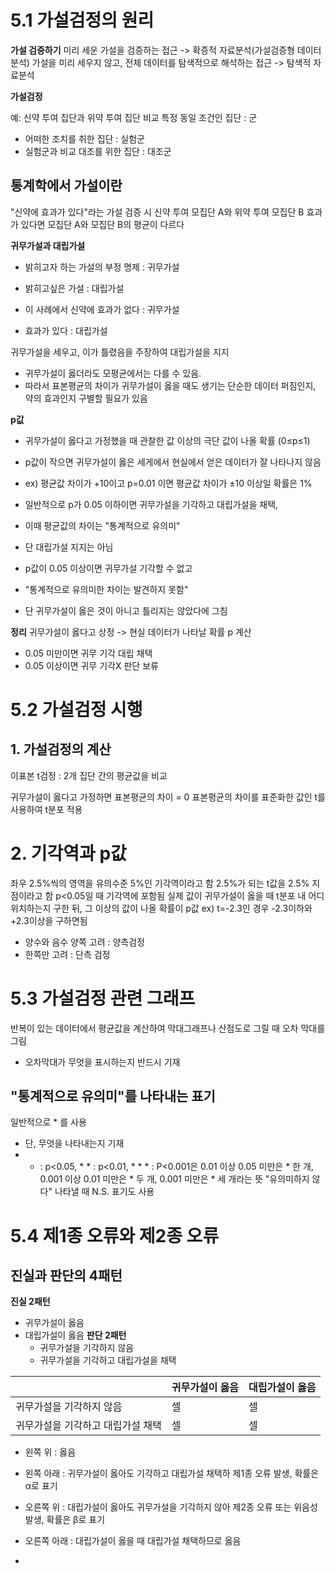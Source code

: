# 5.1 가설검정의 원리

**가설 검증하기**
미리 세운 가설을 검증하는 접근 -> 확증적 자료분석(가설검증형 데이터 분석)
가설을 미리 세우지 않고, 전체 데이터를 탐색적으로 해석하는 접근 -> 탐색적 자료분석

**가설검정**

예: 신약 투여 집단과 위약 투여 집단 비교 
특정 동일 조건인 집단 : 군
- 어떠한 조치를 취한 집단 : 실험군
- 실험군과 비교 대조를 위한 집단 : 대조군

## 통계학에서 가설이란

"신약에 효과가 있다"라는 가설 검증 시 
신약 투여 모집단 A와 위약 투여 모집단 B
효과가 있다면 모집단 A와 모집단  B의 평균이 다르다

**귀무가설과 대립가설**
- 밝히고자 하는 가설의 부정 명제 : 귀무가설
- 밝히고싶은 가설 : 대립가설

- 이 사례에서 신약에 효과가 없다 : 귀무가설
- 효과가 있다 : 대립가설

귀무가설을 세우고, 이가 틀렸음을 주장하여 대립가설을 지지

- 귀무가설이 옳더라도 모평균에서는 다를 수 있음.
- 따라서 표본평균의 차이가 귀무가설이 옳을 때도 생기는 단순한 데이터 퍼짐인지, 
약의 효과인지 구별할 필요가 있음


**p값**

- 귀무가설이 옳다고 가정했을 때 관찰한 값 이상의 극단 값이 나올 확률 (0≤p≤1)
- p값이 작으면 귀무가설이 옳은 세게에서 현실에서 얻은 데이터가 잘 나타나지 않음
- ex) 평균값 차이가 +10이고  p=0.01 이면 평균값 차이가 ±10 이상일 확률은 1%

- 일반적으로 p가 0.05 이하이면 귀무가설을 기각하고 대립가설을 채택,
- 이때 평균값의 차이는 "통계적으로 유의미"
- 단 대립가설 지지는 아님



- p값이 0.05 이상이면 귀무가설 기각할 수 없고 
- "통계적으로 유의미한 차이는 발견하지 못함"
- 단 귀무가설이 옳은 것이 아니고 틀리지는 않았다에 그침


**정리**
귀무가설이 옳다고 상정
-> 현실 데이터가 나타날 확률 p 계산
- 0.05 미만이면 귀무 기각 대립 채택
- 0.05 이상이면 귀무 기각X 판단 보류


# 5.2 가설검정 시행

## 1. 가설검정의 계산

이표본 t검정 : 2개 집단 간의 평균값을 비교

귀무가설이 옳다고 가정하면 표본평균의 차이 = 0
표본평균의 차이를 표준화한 값인 t를 사용하여 t분포 적용

# 2. 기각역과 p값
좌우 2.5%씩의 영역을 유의수준 5%인 기각역이라고 함
2.5%가 되는 t값을 2.5% 지점이라고 함
p<0.05일 때 기각역에 포함됨
실제 값이 귀무가설이 옳을 때 t분포 내 어디 위치하는지 구한 뒤, 
그 이상의 값이 나올 확률이 p값
ex) t=-2.3인 경우 -2.3이하와 +2.3이상을 구하면됨

- 양수와 음수 양쪽 고려 : 양측검정
- 한쪽만 고려 : 단측 검정

# 5.3 가설검정 관련 그래프

반복이 있는 데이터에서 평균값을 계산하여
막대그래프나 산점도로 그릴 때 오차 막대를 그림
- 오차막대가 무엇을 표시하는지 반드시 기재

## "통계적으로 유의미"를 나타내는 표기

일반적으로 * 를 사용
- 단, 무엇을 나타내는지 기재
- * : p<0.05, * * : p<0.01, * * * : P<0.001은
  0.01 이상 0.05 미만은 * 한 개,
  0.001 이상 0.01 미만은 * 두 개,
  0.001 미만은 * 세 개라는 뜻
"유의미하지 않다" 나타낼 때 N.S. 표기도 사용

# 5.4 제1종 오류와 제2종 오류

## 진실과 판단의 4패턴

**진실 2패턴**
- 귀무가설이 옳음
- 대립가설이 옳음
**판단 2패턴**
  - 귀무가설을 기각하지 않음
  - 귀무가설을 기각하고 대립가설을 채택

 
|  | 귀무가설이 옳음 | 대립가설이 옳음 |
|---|---|---|
|귀무가설을 기각하지 않음 | 셀 | 셀 |
|귀무가설을 기각하고 대립가설 채택 | 셀 | 셀 |


- 왼쪽 위 : 옳음
- 왼쪽 아래 : 귀무가설이 옳아도 기각하고 대립가설 채택하
  제1종 오류 발생, 확률은 α로 표기
- 오른쪽 위 : 대립가설이 옳아도 귀무가설을 기각하지 않아 제2종 오류
  또는 위음성 발생, 확률은 β로 표기
- 오른쪽 아래 : 대립가설이 옳을 때 대립가설 채택하므로 옳음

- 




















